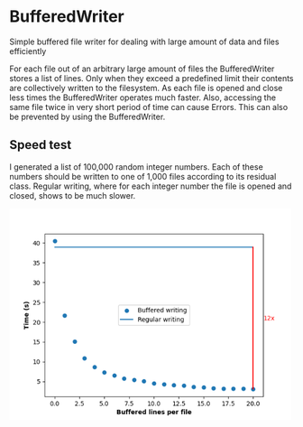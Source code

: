 # BufferedWriter
Simple buffered file writer for dealing with large amount of data and files efficiently

For each file out of an arbitrary large amount of files the BufferedWriter stores a
list of lines. Only when they exceed a predefined limit their contents are 
collectively written to the filesystem. As each file is opened and close less times 
the BufferedWriter operates much faster. Also, accessing the same file twice in very
short period of time can cause Errors. This can also be prevented by using the 
BufferedWriter.

## Speed test 

I generated a list of 100,000 random integer numbers. Each of these numbers should be
written to one of 1,000 files according to its residual class. Regular writing,
where for each integer number the file is opened and closed, shows to be much slower.

<p float="left">
  <img src="test.png" width="500" /> 
</p>
